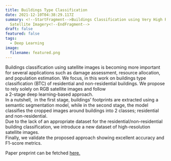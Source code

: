 ```yaml
---
title: Buildings Type Classification
date: 2021-12-10T04:38:29.117Z
summary: <!--StartFragment-->Buildings Classification using Very High Resolution
  Satellite Imagery<!--EndFragment-->
draft: false
featured: false
tags:
  - Deep Learning
image:
  filename: featured.png
---
```

<!--StartFragment-->

Buildings classification using satellite images is becoming more important for several applications such as damage assessment, resource allocation, and population estimation. We focus, in this work on buildings type\
classification (BTC) of residential and non-residential buildings. We propose to rely solely on RGB satellite images and follow\
a 2-stage deep learning-based approach. \
In a nutshell,  in the first stage, buildings’ footprints are extracted using a semantic segmentation model, while in the second stage, the model classifies the cropped images around buildings into 2 classes; residential and non-residential.\
Due to the lack of an appropriate dataset for the residential/non-residential building classification, we introduce a new dataset of high-resolution satellite images.\
Finally, we validate the proposed approach showing excellent accuracy and F1-score metrics.

Paper preprint can be fetched <a href="https://arxiv.org/abs/2111.14650" target="_blank">here.</a>

<!--EndFragment-->